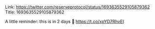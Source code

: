 Link:  https://twitter.com/reserveprotocol/status/1693635529105879362
Title: 1693635529105879362

A little reminder: this is in 2 days 👀 https://t.co/xpYD7RhvEI